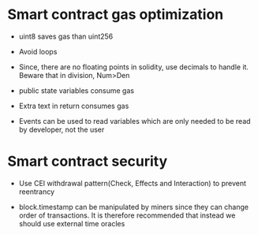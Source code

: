 # Smart contract gas optimization

- uint8 saves gas than uint256

- Avoid loops

- Since, there are no floating points in solidity, use decimals to handle it. Beware that in division, Num>Den

- public state variables consume gas

- Extra text in return consumes gas 

- Events can be used to read variables which are only needed to be read by developer, not the user







# Smart contract security

- Use CEI withdrawal pattern(Check, Effects and Interaction) to prevent reentrancy

- block.timestamp can be manipulated by miners since they can change order of transactions. It is therefore recommended that instead we should use external time oracles

